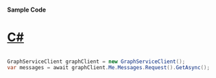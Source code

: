 #### Sample Code
# [C#](#tab/Csharp)

```C#

GraphServiceClient graphClient = new GraphServiceClient();
var messages = await graphClient.Me.Messages.Request().GetAsync();

```